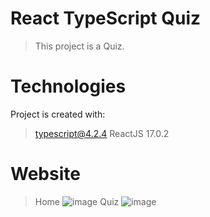 # React TypeScript Quiz
> This project is a Quiz.
# Technologies
Project is created with:
> typescript@4.2.4
> ReactJS 17.0.2
# Website
> Home
> ![image](https://user-images.githubusercontent.com/68148163/117604266-4bcfff80-b198-11eb-807e-765bd6f86a7f.png)
> Quiz
> ![image](https://user-images.githubusercontent.com/68148163/117604308-6f934580-b198-11eb-988e-34d224237359.png)

